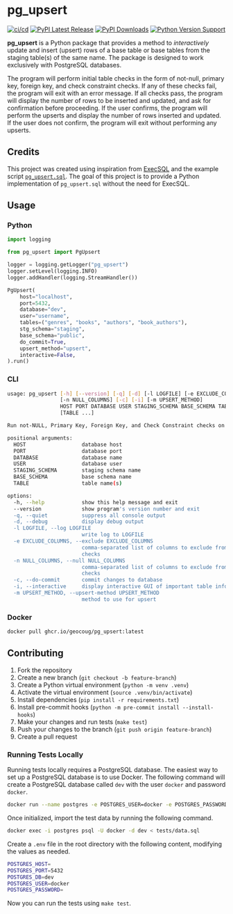 # pg_upsert

[![ci/cd](https://github.com/geocoug/pg_upsert/actions/workflows/ci-cd.yml/badge.svg)](https://github.com/geocoug/pg_upsert/actions/workflows/ci-cd.yml)
[![PyPI Latest Release](https://img.shields.io/pypi/v/pg_upsert.svg)](https://pypi.org/project/pg_upsert/)
[![PyPI Downloads](https://img.shields.io/pypi/dm/pg_upsert.svg?label=pypi%20downloads)](https://pypi.org/project/pg_upsert/)
[![Python Version Support](https://img.shields.io/pypi/pyversions/pg_upsert.svg)](https://pypi.org/project/pg_upsert/)

**pg_upsert** is a Python package that provides a method to *interactively* update and insert (upsert) rows of a base table or base tables from the staging table(s) of the same name. The package is designed to work exclusively with PostgreSQL databases.

The program will perform initial table checks in the form of not-null, primary key, foreign key, and check constraint checks. If any of these checks fail, the program will exit with an error message. If all checks pass, the program will display the number of rows to be inserted and updated, and ask for confirmation before proceeding. If the user confirms, the program will perform the upserts and display the number of rows inserted and updated. If the user does not confirm, the program will exit without performing any upserts.

## Credits

This project was created using inspiration from [ExecSQL](https://execsql.readthedocs.io/en/latest/index.html) and the example script [`pg_upsert.sql`](https://osdn.net/projects/execsql-upsert/). The goal of this project is to provide a Python implementation of `pg_upsert.sql` without the need for ExecSQL.

## Usage

### Python

```python
import logging

from pg_upsert import PgUpsert

logger = logging.getLogger("pg_upsert")
logger.setLevel(logging.INFO)
logger.addHandler(logging.StreamHandler())

PgUpsert(
    host="localhost",
    port=5432,
    database="dev",
    user="username",
    tables=("genres", "books", "authors", "book_authors"),
    stg_schema="staging",
    base_schema="public",
    do_commit=True,
    upsert_method="upsert",
    interactive=False,
).run()
```

### CLI

```sh
usage: pg_upsert [-h] [--version] [-q] [-d] [-l LOGFILE] [-e EXCLUDE_COLUMNS]
                 [-n NULL_COLUMNS] [-c] [-i] [-m UPSERT_METHOD]
                 HOST PORT DATABASE USER STAGING_SCHEMA BASE_SCHEMA TABLE
                 [TABLE ...]

Run not-NULL, Primary Key, Foreign Key, and Check Constraint checks on staging tables then update and insert (upsert) data from staging tables to base tables.

positional arguments:
  HOST                  database host
  PORT                  database port
  DATABASE              database name
  USER                  database user
  STAGING_SCHEMA        staging schema name
  BASE_SCHEMA           base schema name
  TABLE                 table name(s)

options:
  -h, --help            show this help message and exit
  --version             show program's version number and exit
  -q, --quiet           suppress all console output
  -d, --debug           display debug output
  -l LOGFILE, --log LOGFILE
                        write log to LOGFILE
  -e EXCLUDE_COLUMNS, --exclude EXCLUDE_COLUMNS
                        comma-separated list of columns to exclude from null
                        checks
  -n NULL_COLUMNS, --null NULL_COLUMNS
                        comma-separated list of columns to exclude from null
                        checks
  -c, --do-commit       commit changes to database
  -i, --interactive     display interactive GUI of important table information
  -m UPSERT_METHOD, --upsert-method UPSERT_METHOD
                        method to use for upsert
```

### Docker

```sh
docker pull ghcr.io/geocoug/pg_upsert:latest
```

## Contributing

1. Fork the repository
2. Create a new branch (`git checkout -b feature-branch`)
3. Create a Python virtual environment (`python -m venv .venv`)
4. Activate the virtual environment (`source .venv/bin/activate`)
5. Install dependencies (`pip install -r requirements.txt`)
6. Install pre-commit hooks (`python -m pre-commit install --install-hooks`)
7. Make your changes and run tests (`make test`)
8. Push your changes to the branch (`git push origin feature-branch`)
9. Create a pull request

### Running Tests Locally

Running tests locally requires a PostgreSQL database. The easiest way to set up a PostgreSQL database is to use Docker. The following command will create a PostgreSQL database called `dev` with the user `docker` and password `docker`.

```sh
docker run --name postgres -e POSTGRES_USER=docker -e POSTGRES_PASSWORD=<passwd> -e POSTGRES_DB=dev -p 5432:5432 -d postgres
```

Once initialized, import the test data by running the following command.

```sh
docker exec -i postgres psql -U docker -d dev < tests/data.sql
```

Create a `.env` file in the root directory with the following content, modifying the values as needed.

```sh
POSTGRES_HOST=
POSTGRES_PORT=5432
POSTGRES_DB=dev
POSTGRES_USER=docker
POSTGRES_PASSWORD=
```

Now you can run the tests using `make test`.
